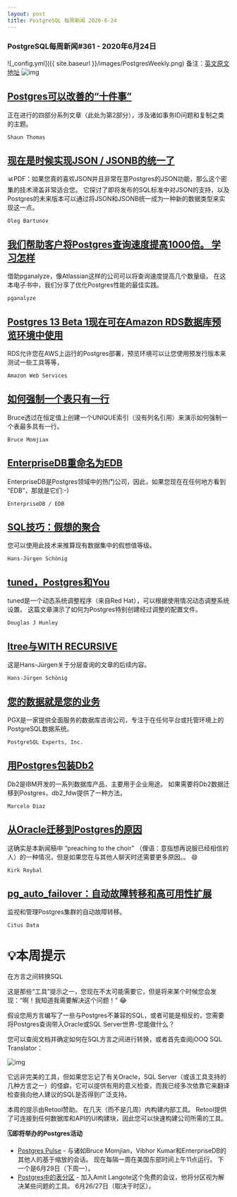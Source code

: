 ```yaml
---
layout: post
title: PostgreSQL 每周新闻 2020-6-24
---
```

### PostgreSQL每周新闻#361 - 2020年6月24日
![_config.yml]({{ site.baseurl }}/images/PostgresWeekly.png)
备注：[英文原文地址](https://postgresweekly.com/issues/361)
![img](https://res.cloudinary.com/cpress/image/upload/w_1280,e_sharpen:60/v1592996647/hzfrltkirjio5g3b34nj.jpg)
## [Postgres可以改善的“十件事”](https://postgresweekly.com/link/90641/web)
正在进行的四部分系列文章（此处为第2部分），涉及诸如事务ID问题和复制之类的主题。


`Shaun Thomas `
## [现在是时候实现JSON / JSONB的统一了](https://postgresweekly.com/link/90642/web)
📊PDF：如果您真的喜欢JSON并且非常在意Postgres的JSON功能，那么这个密集的技术滑盖非常适合您。 它探讨了即将发布的SQL标准中对JSON的支持，以及Postgres的未来版本可以通过将JSON和JSONB统一成为一种新的数据类型来实现这一点。



`Oleg Bartunov `
## [我们帮助客户将Postgres查询速度提高1000倍。 学习怎样](https://postgresweekly.com/link/90643/web)
借助pganalyze，像Atlassian这样的公司可以将查询速度提高几个数量级。 在这本电子书中，我们分享了优化Postgres性能的最佳实践。


`pganalyze `
## [Postgres 13 Beta 1现在可在Amazon RDS数据库预览环境中使用](https://postgresweekly.com/link/90644/web)
RDS允许您在AWS上运行的Postgres部署，预览环境可以让您使用预发行版本来测试一些工具等等，


`Amazon Web Services `
## [如何强制一个表只有一行](https://postgresweekly.com/link/90646/web)
Bruce透过在恒定值上创建一个UNIQUE索引（没有列名引用）来演示如何强制一个表最多具有一行。


`Bruce Momjian `
## [EnterpriseDB重命名为EDB](https://postgresweekly.com/link/90647/web)
EnterpriseDB是Postgres领域中的热门公司，因此，如果您现在在任何地方看到 “EDB”，那就是它们:-)

`EnterpriseDB / EDB `
## [SQL技巧：假想的聚合](https://postgresweekly.com/link/90648/web)
您可以使用此技术来推算现有数据集中的假想值等级。


`Hans-Jürgen Schönig `
## [tuned，Postgres和You](https://postgresweekly.com/link/90649/web)
tuned是一个动态系统调整程序（来自Red Hat），可以根据使用情况动态调整系统设置。 这篇文章演示了如何为Postgres特别创建经过调整的配置文件。


`Douglas J Hunley `
## [ltree与WITH RECURSIVE](https://postgresweekly.com/link/90651/web)
这是Hans-Jürgen关于分层查询的文章的后续内容。


`Hans-Jürgen Schönig `
## [您的数据就是您的业务](https://postgresweekly.com/link/90653/web)
PGX是一家提供全面服务的数据库咨询公司，专注于在任何平台或托管环境上的PostgreSQL数据系统。


`PostgreSQL Experts, Inc. `
## [用Postgres包装Db2](https://postgresweekly.com/link/90654/web)
Db2是IBM开发的一系列数据库产品，主要用于企业用途。 如果需要将Db2数据迁移到Postgres，db2_fdw提供了一种方法。


`Marcelo Diaz `
## [从Oracle迁移到Postgres的原因](https://postgresweekly.com/link/90656/web)
这确实是本新闻稿中 “preaching to the choir” （俚语：意指想再说服已经相信的人）的一种情况，但是如果您在与其他人聊天时还需要更多原因。。 😄


`Kirk Roybal `
## [pg_auto_failover：自动故障转移和高可用性扩展](https://postgresweekly.com/link/90657/web)
监视和管理Postgres集群的自动故障转移。


`Citus Data `
# 💡本周提示


在方言之间转换SQL

这是那些“工具”提示之一，您现在不太可能需要它，但是将来某个时候您会发现：“啊！我知道我需要解决这个问题！” 😂

假设您用方言编写了一些与Postgres不兼容的SQL，或者可能是相反的，您需要将Postgres查询带入Oracle或SQL Server世界-您能做什么？

您可以查阅文档并确定如何在SQL方言之间进行转换，或者首先查阅jOOQ SQL Translator：

![img](https://res.cloudinary.com/cpress/image/upload/w_1280,e_sharpen:60/v1592842516/ste9av2ep4irqq6d2rve.jpg)

它远非完美的工具，但如果您忘记了有关Oracle，SQL Server（或该工具支持的几种方言之一）的怪癖，它可以提供有用的意义检查，而我已经多次依靠它来翻译 检查我向他人建议的SQL是否得到广泛支持。

本周的提示由Retool赞助。 在几天（而不是几周）内构建内部工具。 Retool提供了可连接到任何数据库和API的UI构建块，因此您可以快速构建公司所需的工具。


**🗓即将举办的Postgres活动**
- [Postgres Pulse](https://postgresweekly.com/link/90660/web) - 与诸如Bruce Momjian，Vibhor Kumar和EnterpriseDB的其他人的基于缩放的会话。 现在每隔一周在美国东部时间上午11点运行。 下一个是6月29日（下周一）。
- [Postgres中的表分区](https://postgresweekly.com/link/90661/web) - 加入Amit Langote这个免费的会议，他将分区视为解决某些问题的工具。 6月26/27日（取决于时区）。
